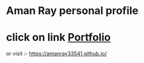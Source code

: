 # Aman Ray personal profile
# click on link [Portfolio](https://amanray33541.github.io/)

or visit :- https://amanray33541.github.io/
